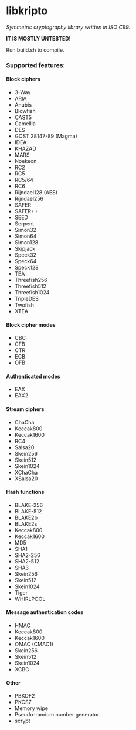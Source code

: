 # libkripto
*Symmetric cryptography library written in ISO C99.*

**IT IS MOSTLY UNTESTED!**

Run build.sh to compile.

### Supported features:
#### Block ciphers
* 3-Way
* ARIA
* Anubis
* Blowfish
* CAST5
* Camellia
* DES
* GOST 28147-89 (Magma)
* IDEA
* KHAZAD
* MARS
* Noekeon
* RC2
* RC5
* RC5/64
* RC6
* Rijndael128 (AES)
* Rijndael256
* SAFER
* SAFER++
* SEED
* Serpent
* Simon32
* Simon64
* Simon128
* Skipjack
* Speck32
* Speck64
* Speck128
* TEA
* Threefish256
* Threefish512
* Threefish1024
* TripleDES
* Twofish
* XTEA

#### Block cipher modes
* CBC
* CFB
* CTR
* ECB
* OFB

#### Authenticated modes
* EAX
* EAX2

#### Stream ciphers
* ChaCha
* Keccak800
* Keccak1600
* RC4
* Salsa20
* Skein256
* Skein512
* Skein1024
* XChaCha
* XSalsa20

#### Hash functions
* BLAKE-256
* BLAKE-512
* BLAKE2b
* BLAKE2s
* Keccak800
* Keccak1600
* MD5
* SHA1
* SHA2-256
* SHA2-512
* SHA3
* Skein256
* Skein512
* Skein1024
* Tiger
* WHIRLPOOL

#### Message authentication codes
* HMAC
* Keccak800
* Keccak1600
* OMAC (CMAC1)
* Skein256
* Skein512
* Skein1024
* XCBC

#### Other
* PBKDF2
* PKCS7
* Memory wipe
* Pseudo-random number generator
* scrypt

